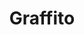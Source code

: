 ---
title: Graffito
description: Your Guide to Using the Graffito Theme for Magento
tags: [Theme, Template, Requirements, Setup]
breadcrumb: /magento:Magento/!themes:Themes/!graffito:Graffito

---